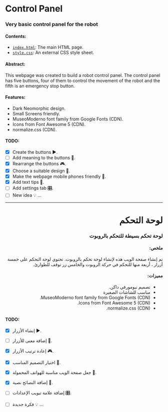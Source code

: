 # Control Panel
### Very basic control panel for the robot


#### Contents:

- [`index.html`](Control%20Panel/index.html): The main HTML page.
- [`style.css`](Control%20Panel/style.css): An external CSS style sheet.

#### Abstract:

This webpage was created to build a robot control panel.
The control panel has five buttons, four of them to control the movement of the robot and the fifth is an emergency stop button.

#### Features:
- Dark Neomorphic design.
- Small Screens friendly.
- MuseoModerno font family from Google Fonts (CDN).
- Icons from Font Awesome 5 (CDN).
- normalize.css (CDN).

#### TODO:

- [x] Create the buttons ▶.
- [ ] Add meaning to the buttons 🧩.
- [x] Rearrange the buttons 🎮.
- [x] Choose a suitable design 🔮.
- [x] Make the webpage mobile phones friendly 📱.
- [x] Add text tips 💬.
- [ ] Add settings tab 🎛.
- [ ] New idea 💡 ...

------
<div dir="rtl">

# لوحة التحكم
### لوحة تحكم بسيطة للتحكم بالروبوت


#### ملخص:

تم إنشاء صفحة الويب هذه لإنشاء لوحة تحكم بالروبوت.
تحتوي لوحة التحكم على خمسة أزرار ، أربعة منها للتحكم في حركة الروبوت والخامس زر توقف للطوارئ.

#### مميزات:
- تصميم نيومورفي داكن.
- مناسب للشاشات الصغيرة
- MuseoModerno font family from Google Fonts (CDN).
- Icons from Font Awesome 5 (CDN).
- normalize.css (CDN).
</div>

#### TODO:

- [x] إنشاء الأزرار ▶.
- [ ] إضافة معنى للأزرار 🧩.
- [x] إعادة ترتيب الأزرار 🎮.
- [x] اختيار التصميم المناسب 🔮.
- [x] جعل صفحة الويب مناسبة للهواتف المحمولة 📱.
- [x] إضافة النصائح نصية 💬.
- [ ] إضافة علامة تبويب الإعدادات 🎛.
- [ ] فكرة جديدة 💡 ...

